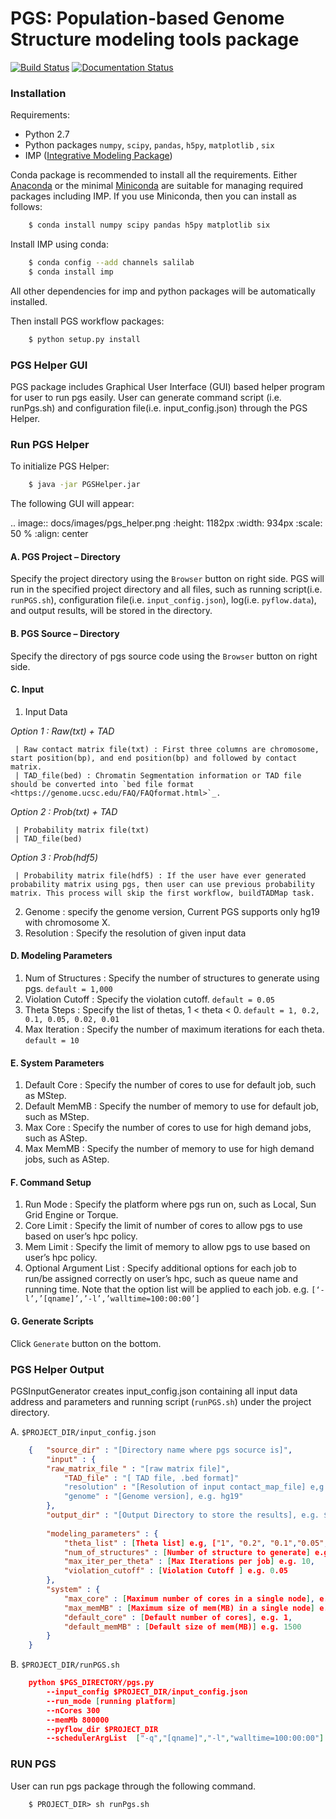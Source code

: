 # PGS: Population-based Genome Structure modeling tools package

[![Build Status](https://travis-ci.org/alberlab/pgs.svg?branch=master)](https://travis-ci.org/alberlab/pgs)
[![Documentation Status](https://readthedocs.org/projects/pgs/badge/?version=latest)](http://pgs.readthedocs.io/en/latest/?badge=latest)

### Installation


Requirements:

- Python 2.7
- Python packages ``numpy``, ``scipy``, ``pandas``, ``h5py``, ``matplotlib`` , ``six``
- IMP ([Integrative Modeling Package](https://integrativemodeling.org/))

Conda package is recommended to install all the requirements. Either [Anaconda](<https://www.continuum.io/downloads>) or 
the minimal [Miniconda](http://conda.pydata.org/miniconda.html) are suitable for managing required packages including IMP. If you use Miniconda, then you can install as follows:

```bash
    $ conda install numpy scipy pandas h5py matplotlib six
```
Install IMP using conda:

```bash
    $ conda config --add channels salilab
    $ conda install imp
```
All other dependencies for imp and python packages will be automatically installed.

Then install PGS workflow packages:

```bash
    $ python setup.py install
``` 
### PGS Helper GUI


PGS package includes Graphical User Interface (GUI) based helper program for user to run pgs easily. 
User can generate command script (i.e. runPgs.sh) and configuration file(i.e. input_config.json) through the PGS Helper.


### Run PGS Helper

To initialize PGS Helper:

```bash
    $ java -jar PGSHelper.jar
```

The following GUI will appear:

.. image:: docs/images/pgs_helper.png
   :height: 1182px
   :width: 934px
   :scale: 50 %
   :align: center
   
#### A. PGS Project – Directory ####


Specify the project directory using the ``Browser`` button on right side. PGS will run in the specified project directory and all files, 
such as running script(i.e. ``runPGS.sh``), configuration file(i.e. ``input_config.json``),  log(i.e. ``pyflow.data``), and output results, 
will be stored in the directory.

#### B. PGS Source – Directory ####

Specify the directory of pgs source code using the ``Browser`` button on right side.

#### C. Input ####  

1. Input Data

  *Option 1 : Raw(txt) + TAD*
  
     | Raw contact matrix file(txt) : First three columns are chromosome, start position(bp), and end position(bp) and followed by contact matrix. 
     | TAD_file(bed) : Chromatin Segmentation information or TAD file should be converted into `bed file format <https://genome.ucsc.edu/FAQ/FAQformat.html>`_. 
  
  *Option 2 : Prob(txt) + TAD*
  
     | Probability matrix file(txt)
     | TAD_file(bed)
     
  *Option 3 : Prob(hdf5)*
  
     | Probability matrix file(hdf5) : If the user have ever generated probability matrix using pgs, then user can use previous probability matrix. This process will skip the first workflow, buildTADMap task.

2. Genome : specify the genome version, Current PGS supports only hg19 with chromosome X.
3. Resolution : Specify the resolution of given input data 

#### D. Modeling Parameters ####

1. Num of Structures : Specify the number of structures to generate using pgs. ``default = 1,000``
2. Violation Cutoff : Specify the violation cutoff.
   ``default = 0.05``
3. Theta Steps : Specify the list of thetas, 1 < theta < 0.
   ``default = 1, 0.2, 0.1, 0.05, 0.02, 0.01``
4. Max Iteration : Specify the number of maximum iterations for each theta.
   ``default = 10``

#### E. System Parameters ####

1. Default Core : Specify the number of cores to use for default job, such as MStep.
2. Default MemMB : Specify the number of memory to use for default job, such as MStep. 
3. Max Core : Specify the number of cores to use for high demand jobs, such as AStep.
4. Max MemMB : Specify the number of memory to use for high demand jobs, such as AStep. 

#### F. Command Setup ####


1. Run Mode : Specify the platform where pgs run on, such as Local, Sun Grid Engine or Torque. 
2. Core Limit : Specify the limit of number of cores to allow pgs to use based on user’s hpc policy.
3. Mem Limit : Specify the limit of memory to allow pgs to use based on user’s hpc policy.
4. Optional Argument List : Specify additional options for each job to run/be assigned correctly on user’s hpc, such as queue name and running time. Note that the option list will be applied to each job.
   e.g. ``[‘-l’,’[qname]’,’-l’,’walltime=100:00:00’]``

#### G. Generate Scripts ####

Click ``Generate`` button on the bottom.



### PGS Helper Output

PGSInputGenerator creates input_config.json containing all input data address and parameters and running script (``runPGS.sh``) under the project directory. 

A. ``$PROJECT_DIR/input_config.json``

```json
    {   "source_dir" : "[Directory name where pgs socurce is]",
        "input" : {
        "raw_matrix_file " : "[raw matrix file]",
            "TAD_file" : "[ TAD file, .bed format]"
            "resolution" : "[Resolution of input contact_map_file] e,g. 100000"
            "genome" : "[Genome version], e.g. hg19"
        },
        "output_dir" : "[Output Directory to store the results], e.g. $PROJECT_DIR/result",
        
        "modeling_parameters" : {
            "theta_list" : [Theta list] e.g, ["1", "0.2", "0.1","0.05","0.02","0.01"],
            "num_of_structures" : [Number of structure to generate] e.g. 1000,
            "max_iter_per_theta" : [Max Iterations per job] e.g. 10,
            "violation_cutoff" : [Violation Cutoff ] e.g. 0.05
        },
        "system" : {
            "max_core" : [Maximum number of cores in a single node], e.g. 8,
            "max_memMB" : [Maximum size of mem(MB) in a single node] e.g. 64000,
            "default_core" : [Default number of cores], e.g. 1,
            "default_memMB" : [Default size of mem(MB)] e.g. 1500
        }
    }
```

B. ``$PROJECT_DIR/runPGS.sh``

```json
    python $PGS_DIRECTORY/pgs.py 
        --input_config $PROJECT_DIR/input_config.json 
        --run_mode [running platform] 
        --nCores 300 
        --memMb 800000 
        --pyflow_dir $PROJECT_DIR
        --schedulerArgList  ["-q","[qname]","-l","walltime=100:00:00"]
```
### RUN PGS

User can run pgs package through the following command.

```
    $ PROJECT_DIR> sh runPgs.sh
``` 
